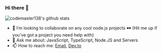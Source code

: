 ### Hi there 👋

![codemaster138's github stats](https://github-readme-stats.vercel.app/api?username=codemaster138&theme=buefy&show_icons=true)

- 👯 I’m looking to collaborate on any cool node.js projects 🕶 (Hit me up if you've got a project you need help with)
- 💬 Ask me about: JavaScript, TypeScript, Node.JS and Servers
- 📫 How to reach me: [Email](mailto:pygamer138@gmail.com), [Dev.to](https://dev.to/codemaster138)
